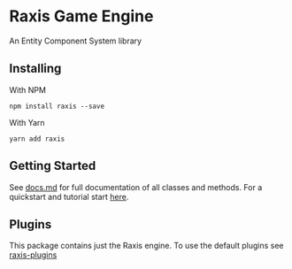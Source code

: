 # Raxis Game Engine

An Entity Component System library

## Installing

With NPM

```
npm install raxis --save
```
With Yarn

```
yarn add raxis
```

## Getting Started

See [docs.md](./docs/docs.md) for full documentation of all classes and methods. For a quickstart
and tutorial start [here](tutorial_01.md).

## Plugins

This package contains just the Raxis engine. To use the default plugins see [raxis-plugins](https://github.com/Jonster5/raxis-plugins)
